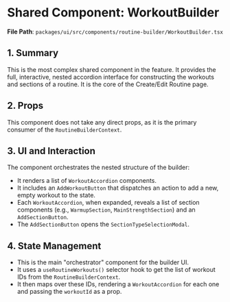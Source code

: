 # Shared Component: WorkoutBuilder

**File Path**: `packages/ui/src/components/routine-builder/WorkoutBuilder.tsx`

## 1. Summary

This is the most complex shared component in the feature. It provides the full, interactive, nested accordion interface for constructing the workouts and sections of a routine. It is the core of the Create/Edit Routine page.

## 2. Props

This component does not take any direct props, as it is the primary consumer of the `RoutineBuilderContext`.

## 3. UI and Interaction

The component orchestrates the nested structure of the builder:

- It renders a list of `WorkoutAccordion` components.
- It includes an `AddWorkoutButton` that dispatches an action to add a new, empty workout to the state.
- Each `WorkoutAccordion`, when expanded, reveals a list of section components (e.g., `WarmupSection`, `MainStrengthSection`) and an `AddSectionButton`.
- The `AddSectionButton` opens the `SectionTypeSelectionModal`.

## 4. State Management

- This is the main "orchestrator" component for the builder UI.
- It uses a `useRoutineWorkouts()` selector hook to get the list of workout IDs from the `RoutineBuilderContext`.
- It then maps over these IDs, rendering a `WorkoutAccordion` for each one and passing the `workoutId` as a prop.
